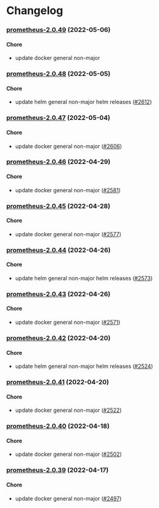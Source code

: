 # Changelog<br>


<a name="prometheus-2.0.49"></a>
### [prometheus-2.0.49](https://github.com/truecharts/apps/compare/prometheus-2.0.48...prometheus-2.0.49) (2022-05-06)

#### Chore

* update docker general non-major



<a name="prometheus-2.0.48"></a>
### [prometheus-2.0.48](https://github.com/truecharts/apps/compare/prometheus-2.0.47...prometheus-2.0.48) (2022-05-05)

#### Chore

* update helm general non-major helm releases ([#2612](https://github.com/truecharts/apps/issues/2612))



<a name="prometheus-2.0.47"></a>
### [prometheus-2.0.47](https://github.com/truecharts/apps/compare/prometheus-2.0.46...prometheus-2.0.47) (2022-05-04)

#### Chore

* update docker general non-major ([#2606](https://github.com/truecharts/apps/issues/2606))



<a name="prometheus-2.0.46"></a>
### [prometheus-2.0.46](https://github.com/truecharts/apps/compare/prometheus-2.0.45...prometheus-2.0.46) (2022-04-29)

#### Chore

* update docker general non-major ([#2581](https://github.com/truecharts/apps/issues/2581))



<a name="prometheus-2.0.45"></a>
### [prometheus-2.0.45](https://github.com/truecharts/apps/compare/prometheus-2.0.44...prometheus-2.0.45) (2022-04-28)

#### Chore

* update docker general non-major ([#2577](https://github.com/truecharts/apps/issues/2577))



<a name="prometheus-2.0.44"></a>
### [prometheus-2.0.44](https://github.com/truecharts/apps/compare/prometheus-2.0.43...prometheus-2.0.44) (2022-04-26)

#### Chore

* update helm general non-major helm releases ([#2573](https://github.com/truecharts/apps/issues/2573))



<a name="prometheus-2.0.43"></a>
### [prometheus-2.0.43](https://github.com/truecharts/apps/compare/uptimerobot-prometheus-3.0.11...prometheus-2.0.43) (2022-04-26)

#### Chore

* update docker general non-major ([#2571](https://github.com/truecharts/apps/issues/2571))



<a name="prometheus-2.0.42"></a>
### [prometheus-2.0.42](https://github.com/truecharts/apps/compare/prometheus-2.0.41...prometheus-2.0.42) (2022-04-20)

#### Chore

* update helm general non-major helm releases ([#2524](https://github.com/truecharts/apps/issues/2524))



<a name="prometheus-2.0.41"></a>
### [prometheus-2.0.41](https://github.com/truecharts/apps/compare/prometheus-2.0.40...prometheus-2.0.41) (2022-04-20)

#### Chore

* update docker general non-major ([#2522](https://github.com/truecharts/apps/issues/2522))



<a name="prometheus-2.0.40"></a>
### [prometheus-2.0.40](https://github.com/truecharts/apps/compare/prometheus-2.0.39...prometheus-2.0.40) (2022-04-18)

#### Chore

* update docker general non-major ([#2502](https://github.com/truecharts/apps/issues/2502))



<a name="prometheus-2.0.39"></a>
### [prometheus-2.0.39](https://github.com/truecharts/apps/compare/prometheus-2.0.38...prometheus-2.0.39) (2022-04-17)

#### Chore

* update docker general non-major ([#2497](https://github.com/truecharts/apps/issues/2497))
